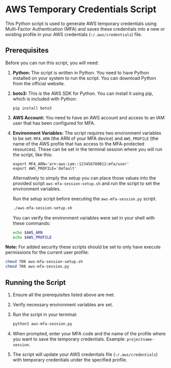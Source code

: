 # AWS Temporary Credentials Script

This Python script is used to generate AWS temporary credentials using Multi-Factor Authentication (MFA) and saves these credentials into a new or existing profile in your AWS credentials (`~/.aws/credentials`) file.

## Prerequisites

Before you can run this script, you will need:

1. **Python:** The script is written in Python. You need to have Python installed on your system to run the script. You can download Python from the official website.

2. **boto3:** This is the AWS SDK for Python. You can install it using pip, which is included with Python:

   ```
   pip install boto3
   ```

3. **AWS Account:** You need to have an AWS account and access to an IAM user that has been configured for MFA.

4. **Environment Variables:** The script requires two environment variables to be set: `MFA_ARN` (the ARN of your MFA device) and `AWS_PROFILE` (the name of the AWS profile that has access to the MFA-protected resources). These can be set in the terminal session where you will run the script, like this:

   ```
   export MFA_ARN='arn:aws:iam::123456789012:mfa/user'
   export AWS_PROFILE='default'
   ```

   Alternatively to simply the setup you can place those values into the provided script `aws-mfa-session-setup.sh` and run the script to set the environment variables.

   Run the setup script before executing the `aws-mfa-session.py` script.

   ```Bash
   ./aws-mfa-session-setup.sh
   ```

   You can verify the environment variables were set in your shell with these commands:

   ```Bash
   echo $AWS_ARN
   echo $AWS_PROFILE
   ```

**Note:** For added security these scripts should be set to only have execute permissions for the current user profile:

```Bash
chmod 700 aws-mfa-session-setup.sh
chmod 700 aws-mfa-session.py
```

## Running the Script

1. Ensure all the prerequisites listed above are met.
2. Verify necessary environment variables are set.
3. Run the script in your terminal:

   ```Bash
   python3 aws-mfa-session.py
   ```

4. When prompted, enter your MFA code and the name of the profile where you want to save the temporary credentials. Example: `projectname-session`.

5. The script will update your AWS credentials file (`~/.aws/credentials`) with temporary credentials under the specified profile.
